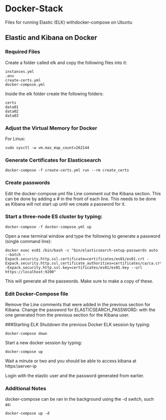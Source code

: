 # Docker-Stack
Files for running Elastic (ELK) withdocker-compose on Ubuntu


## Elastic and Kibana on Docker

### Required Files

Create a folder called elk and copy the following files into it:

```
instances.yml
.env
create-certs.yml
docker-compose.yml
```

Inside the elk folder create the following folders:

```
certs
data01
data02
data03
``` 
 
### Adjust the Virtual Memory for Docker
For Linux:

```
sudo sysctl -w vm.max_map_count=262144
```

### Generate Certificates for Elasticsearch

```
docker-compose -f create-certs.yml run --rm create_certs
```

### Create passwords
Edit the docker-compose.yml file
Line comment out the Kibana section.  This can be done by adding a # in the front of each line.
This needs to be done as Kibana will not start up until we create a password for it.

### Start a three-node ES cluster by typing:

```
docker-compose -f docker-compose.yml up
``` 

Open a new terminal window and type the following to generate a password (single command line):

```
docker exec es01 /bin/bash -c "bin/elasticsearch-setup-passwords auto --batch -Expack.security.http.ssl.certificate=certificates/es01/es01.crt -Expack.security.http.ssl.certificate_authorities=certificates/ca/ca.crt -Expack.security.http.ssl.key=certificates/es01/es01.key --url https://localhost:9200"
```

This will generate all the passwords.  Make sure to make a copy of these.  
 
### Edit Docker-Compose file
Remove the Line comments that were added in the previous section for Kibana.
Change the password for ELASTICSEARCH_PASSWORD:  with the one generated from the previous section for the Kibana user.
 
###Starting ELK
Shutdown the previous Docker ELK session by typing:

```
docker-compose down
``` 

Start a new docker session by typing:

```
docker-compose up
```

Wait a minute or two and you should be able to access kibana at https:\\server-ip
 
Login with the elastic user and the password generated from earlier.

### Additional Notes

docker-compose can be ran in the background using the -d switch, such as:
 
```
docker-compose up -d
```
